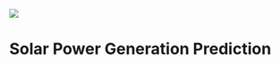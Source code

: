 ![](https://www.snexplores.org/wp-content/uploads/2020/10/1030_LL_solar_power-1028x579.jpg)
# Solar Power Generation Prediction
